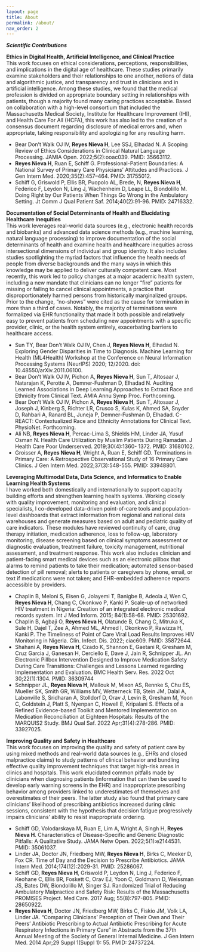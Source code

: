 ```yaml
---
layout: page
title: About
permalink: /about/
nav_order: 2
---
```


***Scientific Contributions***

**Ethics in Digital Health, Artificial Intelligence, and Clinical Practice**   
This work focuses on ethical considerations, perceptions, responsibilities, and implications in the digital age of healthcare. These studies primarily examine stakeholders and their relationships to one another, notions of data and algorithmic justice, and transparency and trust in clinicians and in artificial intelligence. Among these studies, we found that the medical profession is divided on appropriate boundary setting in relationships with patients, though a majority found many caring practices acceptable. Based on collaboration with a high-level consortium that included the Massachusetts Medical Society, Institute for Healthcare Improvement (IHI), and Health Care For All (HCFA), this work has also led to the creation of a consensus document regarding disclosure of medical errors and, when appropriate, taking responsibility and apologizing for any resulting harm. 
- Bear Don’t Walk OJ IV, **Reyes Nieva H**, Lee SSJ, Elhadad N. A Scoping Review of Ethics Considerations in Clinical Natural Language Processing. JAMIA Open. 2022;5(2):ooac039. 
PMID: 35663112.
- **Reyes Nieva H**, Ruan E, Schiff G. Professional-Patient Boundaries: A National Survey of Primary Care Physicians’ Attitudes and Practices. J Gen Intern Med. 2020;35(2):457–464. PMID: 31755012.
- Schiff G, Griswold P, Ellis BR, Puopolo AL, Brede, N, **Reyes Nieva H**, Federico F, Leydon N, Ling J, Wachenheim D, Leape LL, Biondolillo M. Doing Right by Our Patients When Things Go Wrong in the Ambulatory Setting. Jt Comm J Qual Patient Saf. 2014;40(2):91-96. PMID: 24716332.

**Documentation of Social Determinants of Health and Elucidating Healthcare Inequities**   
This work leverages real-world data sources (e.g., electronic health records and biobanks) and advanced data science methods (e.g., machine learning, natural language processing) to improve documentation of the social determinants of health and examine health and healthcare inequities across intersectional dimensions of individual and group identity. It also includes studies spotlighting the myriad factors that influence the health needs of people from diverse backgrounds and the many ways in which this knowledge may be applied to deliver culturally competent care. Most recently, this work led to policy changes at a major academic health system, including a new mandate that clinicians can no longer “fire” patients for missing or failing to cancel clinical appointments, a practice that disproportionately harmed persons from historically marginalized groups. Prior to the change, “no-shows” were cited as the cause for termination in more than a third of cases. Notably, the majority of terminations were formalized via EHR functionality that made it both possible and relatively easy to prevent patients from scheduling new appointments with a specific provider, clinic, or the health system entirely, exacerbating barriers to healthcare access.
- Sun TY, Bear Don’t Walk OJ IV, Chen J, **Reyes Nieva H**, Elhadad N. Exploring Gender Disparities in Time to Diagnosis. Machine Learning for Health (ML4Health) Workshop at the Conference on Neural Information Processing Systems (NeurIPS) 2020; 12/2020. doi: 10.48550/arXiv.2011.06100.
- Bear Don’t Walk OJ IV, Pichon A, **Reyes Nieva H**, Sun T, Altosaar J, Natarajan K, Perotte A, Demner-Fushman D, Elhadad N. Auditing Learned Associations in Deep Learning Approaches to Extract Race and Ethnicity from Clinical Text. AMIA Annu Symp Proc. Forthcoming.
- Bear Don’t Walk OJ IV, Pichon A, **Reyes Nieva H**, Sun T, Altosaar J, Joseph J, Kinberg S, Richter LR, Crusco S, Kulas K, Ahmed SA, Snyder D, Rahbari A, Ranard BL, Juneja P, Demner-Fushman D, Elhadad. C-REACT: Contextualized Race and Ethnicity Annotations for Clinical Text. PhysioNet. Forthcoming.
- Ali NB, **Reyes Nieva H**, Percac-Lima S, Shields HM, Linder JA, Yusuf Osman N. Health Care Utilization by Muslim Patients During Ramadan. J Health Care Poor Underserved. 2019;30(4):1360- 1372. PMID: 31680102.
- Groisser A, **Reyes Nieva H**, Wright A, Ruan E, Schiff GD. Terminations in Primary Care: A Retrospective Observational Study of 16 Primary Care Clinics. J Gen Intern Med. 2022;37(3):548-555. PMID: 33948801.

**Leveraging Multimodal Data, Data Science, and Informatics to Enable Learning Health Systems**    
I have worked both domestically and internationally to support capacity building efforts and strengthen learning health systems. Working closely with quality improvement, monitoring and evaluation, and clinical specialists, I co-developed data-driven point-of-care tools and population-level dashboards that extract information from regional and national data warehouses and generate measures based on adult and pediatric quality of care indicators. These modules have reviewed continuity of care, drug therapy initiation, medication adherence, loss to follow-up, laboratory monitoring, disease screening based on clinical symptoms assessment or diagnostic evaluation, treatment failure, toxicity management, nutritional assessment, and treatment response. This work also includes clinician and patient-facing smart medical devices such as an electronic pillbox that alarms to remind patients to take their medication; automated sensor-based detection of pill removal; alerts to patients or caregivers by phone, email, or text if medications were not taken; and EHR-embedded adherence reports accessible by providers.
- Chaplin B, Meloni S, Eisen G, Jolayemi T, Banigbe B, Adeola J, Wen C, **Reyes Nieva H**, Chang C, Okonkwo P, Kanki P. Scale-up of networked HIV treatment in Nigeria: Creation of an integrated electronic medical records system. Int J Med Inform. 2015; 84(1):58-68. PMID: 25301692.
- Chaplin B, Agbaji O, **Reyes Nieva H**, Olatunde B, Chang C, Mitruka K, Sule H, Dajel T, Zee A, Ahmed ML, Ahmed I, Okonkwo P, Rawizza H, Kanki P. The Timeliness of Point of Care Viral Load Results Improves HIV Monitoring in Nigeria. Clin. Infect. Dis. 2022; ciac609. PMID: 35872644.
- Shahani A, **Reyes Nieva H**, Czado K, Shannon E, Gaetani R, Gresham M, Cruz Garcia J, Ganesan H, Cerciello E, Dave J, Jain R, Schnipper JL. An Electronic Pillbox Intervention Designed to Improve Medication Safety During Care Transitions: Challenges and Lessons Learned regarding Implementation and Evaluation. BMC Health Serv. Res. 2022 Oct 30;22(1):1304. PMID: 36309744
- Schnipper JL, **Reyes Nieva H**, Mallouk M, Mixon AS, Rennke S, Chu ES, Mueller SK, Smith GR, Williams MV, Wetterneck TB, Stein JM, Dalal A, Labonville S, Sridharan A, Stolldorf D, Orav J, Levin B, Gresham M, Yoon C, Goldstein J, Platt S, Nyenpan C, Howell E, Kripalani S. Effects of a Refined Evidence-based Toolkit and Mentored Implementation on Medication Reconciliation at Eighteen Hospitals: Results of the MARQUIS2 Study. BMJ Qual Saf. 2022 Apr;31(4):278-286. PMID: 33927025.

**Improving Quality and Safety in Healthcare**   
This work focuses on improving the quality and safety of patient care by using mixed methods and real-world data sources (e.g., EHRs and closed malpractice claims) to study patterns of clinical behavior and bundling effective quality improvement techniques that target high-risk areas in clinics and hospitals. This work elucidated common pitfalls made by clinicians when diagnosing patients (information that can then be used to develop early warning screens in the EHR) and inappropriate prescribing behavior among providers linked to underestimates of themselves and overestimates of their peers. The latter study also found that primary care clinicians’ likelihood of prescribing antibiotics increased during clinic sessions, consistent with the hypothesis that decision fatigue progressively impairs clinicians’ ability to resist inappropriate ordering.
- Schiff GD, Volodarskaya M, Ruan E, Lim A, Wright A, Singh H, **Reyes Nieva H**. Characteristics of Disease-Specific and Generic Diagnostic Pitfalls: A Qualitative Study. JAMA Netw Open. 2022;5(1):e2144531. PMID: 35061037.
- Linder JA, Doctor JN, Friedberg MW, **Reyes Nieva H**, Birks C, Meeker D, Fox CR. Time of Day and the Decision to Prescribe Antibiotics. JAMA Intern Med. 2014;174(12):2029-31. PMID: 25286067.
- Schiff GD, **Reyes Nieva H**, Griswold P, Leydon N, Ling J, Federico F, Keohane C, Ellis BR, Foskett C, Orav EJ, Yoon C, Goldmann D, Weissman JS, Bates DW, Biondolillo M, Singer SJ. Randomized Trial of Reducing Ambulatory Malpractice and Safety Risk: Results of the Massachusetts PROMISES Project. Med Care. 2017 Aug; 55(8):797-805. PMID: 28650922.
- **Reyes Nieva H**, Doctor JN, Friedberg MW, Birks C, Fiskio JM, Volk LA, Linder JA. “Comparing Clinicians’ Perception of Their Own and Their Peers’ Antibiotic Prescribing to Actual Antibiotic Prescribing for Acute Respiratory Infections in Primary Care” in Abstracts from the 37th Annual Meeting of the Society of General Internal Medicine. J Gen Intern Med. 2014 Apr;29 Suppl 1(Suppl 1): 55. PMID: 24737224.
